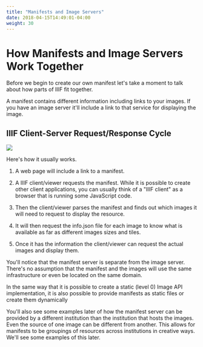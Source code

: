 ```yaml
---
title: "Manifests and Image Servers"
date: 2018-04-15T14:49:01-04:00
weight: 30
---
```


# How Manifests and Image Servers Work Together

Before we begin to create our own manifest let's take a moment to talk about how parts of IIIF fit together.

A manifest contains different information including links to your images. If you have an image server it'll include a link to that service for displaying the image.

## IIIF Client-Server Request/Response Cycle

[![](/images/request_response.png)](https://iiif.github.io/training/intro-to-iiif/SOFTWARE.html#software)

Here's how it usually works.

1. A web page will include a link to a manifest.

2. A IIIF client/viewer requests the manifest. While it is possible to create other client applications, you can usually think of a "IIIF client" as a browser that is running some JavaScript code.

3. Then the client/viewer parses the manifest and finds out which images it will need to request to display the resource.

4. It will then request the info.json file for each image to know what is available as far as different images sizes and tiles.

5. Once it has the information the client/viewer can request the actual images and display them.

You'll notice that the manifest server is separate from the image server. There's no assumption that the manifest and the images will use the same infrastructure or even be located on the same domain.

In the same way that it is possible to create a static (level 0) Image API implementation, it is also possible to provide manifests as static files or create them dynamically

You'll also see some examples later of how the manifest server can be provided by a different institution than the institution that hosts the images. Even the source of one image can be different from another. This allows for manifests to be groupings of resources across institutions in creative ways. We'll see some examples of this later.

<!-- #backlog:790 see if there's some way to demonstrate how this client-server request/response cycle works. Maybe a @screencast or screenshot of what things look like in developer tools? -->
